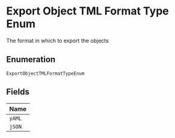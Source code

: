 
# Export Object TML Format Type Enum

The format in which to export the objects

## Enumeration

`ExportObjectTMLFormatTypeEnum`

## Fields

| Name |
|  --- |
| `yAML` |
| `jSON` |

